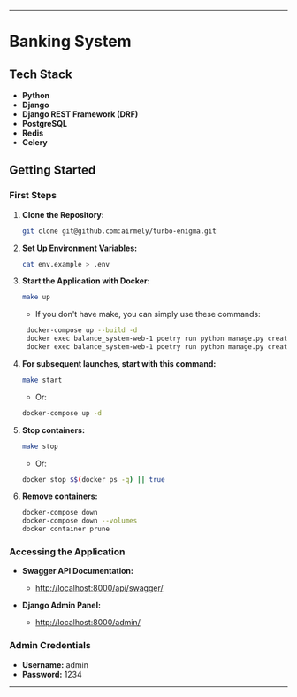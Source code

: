 
---

# Banking System

## Tech Stack
- **Python**
- **Django**
- **Django REST Framework (DRF)**
- **PostgreSQL**
- **Redis**
- **Celery**

## Getting Started

### First Steps

1. **Clone the Repository:**
   ```bash
   git clone git@github.com:airmely/turbo-enigma.git
   ```

2. **Set Up Environment Variables:**
   ```bash
   cat env.example > .env
   ```

3. **Start the Application with Docker:**
   ```bash
   make up
   ```
   - If you don't have make, you can simply use these commands:
   ```bash
    docker-compose up --build -d
    docker exec balance_system-web-1 poetry run python manage.py create_bank_in_system
    docker exec balance_system-web-1 poetry run python manage.py create_super_user
   ```
   
4. **For subsequent launches, start with this command:**
    ```bash
    make start
    ```
   - Or:
   ```bash
   docker-compose up -d
   ```
5. **Stop containers:**
    ```bash
    make stop
    ```
   - Or:
   ```bash
   docker stop $$(docker ps -q) || true
   ```
6. **Remove containers:**
    ```bash
    docker-compose down
    docker-compose down --volumes
    docker container prune
   ```
### Accessing the Application

- **Swagger API Documentation:**
  - [http://localhost:8000/api/swagger/](http://localhost:8000/api/swagger/)

- **Django Admin Panel:**
  - [http://localhost:8000/admin/](http://localhost:8000/admin/)

### Admin Credentials

- **Username:** admin
- **Password:** 1234

---
